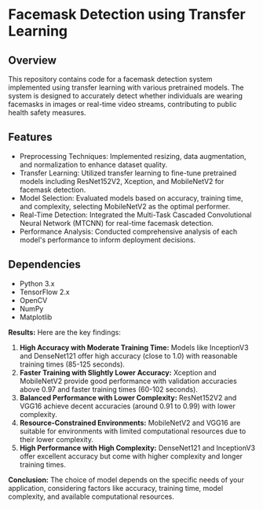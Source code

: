# Facemask Detection using Transfer Learning

## Overview
This repository contains code for a facemask detection system implemented using transfer learning with various pretrained models. The system is designed to accurately detect whether individuals are wearing facemasks in images or real-time video streams, contributing to public health safety measures.

## Features
- Preprocessing Techniques: Implemented resizing, data augmentation, and normalization to enhance dataset quality.
- Transfer Learning: Utilized transfer learning to fine-tune pretrained models including ResNet152V2, Xception, and MobileNetV2 for facemask detection.
- Model Selection: Evaluated models based on accuracy, training time, and complexity, selecting MobileNetV2 as the optimal performer.
- Real-Time Detection: Integrated the Multi-Task Cascaded Convolutional Neural Network (MTCNN) for real-time facemask detection.
- Performance Analysis: Conducted comprehensive analysis of each model's performance to inform deployment decisions.

## Dependencies
- Python 3.x
- TensorFlow 2.x
- OpenCV
- NumPy
- Matplotlib

**Results:** Here are the key findings:
1. **High Accuracy with Moderate Training Time:** Models like InceptionV3 and DenseNet121 offer high accuracy (close to 1.0) with reasonable training times (85-125 seconds).
2. **Faster Training with Slightly Lower Accuracy:** Xception and MobileNetV2 provide good performance with validation accuracies above 0.97 and faster training times (60-102 seconds).
3. **Balanced Performance with Lower Complexity:** ResNet152V2 and VGG16 achieve decent accuracies (around 0.91 to 0.99) with lower complexity.
4. **Resource-Constrained Environments:** MobileNetV2 and VGG16 are suitable for environments with limited computational resources due to their lower complexity.
5. **High Performance with High Complexity:** DenseNet121 and InceptionV3 offer excellent accuracy but come with higher complexity and longer training times.

**Conclusion:** The choice of model depends on the specific needs of your application, considering factors like accuracy, training time, model complexity, and available computational resources.
